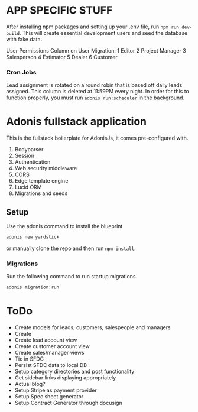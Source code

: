# APP SPECIFIC STUFF

After installing npm packages and setting up your .env file, run `npm run dev-build`. This will create essential development users and seed the database with fake data.

User Permissions Column on User Migration:
1 Editor
2 Project Manager
3 Salesperson
4 Estimator
5 Dealer
6 Customer

### Cron Jobs

Lead assignment is rotated on a round robin that is based off daily leads assigned. This column is deleted at 11:59PM every night.
In order for this to function properly, you must run `adonis run:scheduler` in the background.

# Adonis fullstack application

This is the fullstack boilerplate for AdonisJs, it comes pre-configured with.

1.  Bodyparser
2.  Session
3.  Authentication
4.  Web security middleware
5.  CORS
6.  Edge template engine
7.  Lucid ORM
8.  Migrations and seeds

## Setup

Use the adonis command to install the blueprint

```bash
adonis new yardstick
```

or manually clone the repo and then run `npm install`.

### Migrations

Run the following command to run startup migrations.

```js
adonis migration:run
```

# ToDo

- Create models for leads, customers, salespeople and managers
- Create
- Create lead account view
- Create customer account view
- Create sales/manager views
- Tie in SFDC
- Persist SFDC data to local DB
- Setup category directories and post functionality
- Get sidebar links displaying appropriately
- Actual blog?
- Setup Stripe as payment provider
- Setup Spec sheet generator
- Setup Contract Generator through docusign
